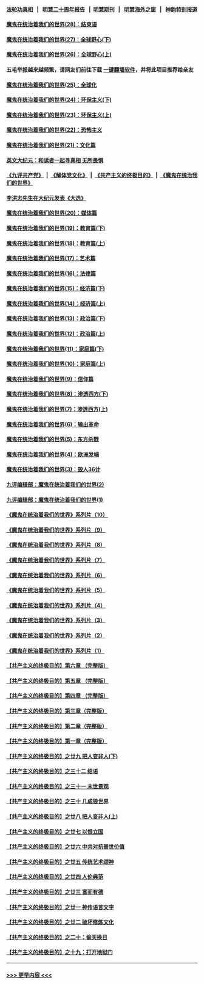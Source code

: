 #### [法轮功真相](https://github.com/gfw-breaker/truth/blob/master/README.md?t=0) &nbsp;&nbsp;|&nbsp;&nbsp; [明慧二十周年报告](https://github.com/gfw-breaker/mh-reports/blob/master/README.md?t=0) &nbsp;&nbsp;|&nbsp;&nbsp;[明慧期刊](https://github.com/gfw-breaker/mh-qikan) &nbsp;&nbsp;|&nbsp;&nbsp; [明慧海外之窗](https://github.com/gfw-breaker/mh-news/blob/master/README.md?t=0) &nbsp;&nbsp;|&nbsp;&nbsp; [神韵特别报道](https://github.com/gfw-breaker/mh-news/blob/master/shenyun.md?t=0)
#### [魔鬼在统治着我们的世界(28)：结束语](../pages/nsc422/n10936246.md?t=07111751) 
#### [魔鬼在统治着我们的世界(27)：全球野心(下)](../pages/nsc422/n10928319.md?t=07111751) 
#### [魔鬼在统治着我们的世界(26)：全球野心(上)](../pages/nsc422/n10900318.md?t=07111751) 
#### 五毛举报越来越频繁，请网友们前往下载 [一键翻墙软件](https://github.com/gfw-breaker/ssr-accounts)，并将此项目推荐给亲友
#### [魔鬼在统治着我们的世界(25)：全球化](../pages/nsc422/n10788205.md?t=07111751) 
#### [魔鬼在统治着我们的世界(24)：环保主义(下)](../pages/nsc422/n10695307.md?t=07111751) 
#### [魔鬼在统治着我们的世界(23)：环保主义(上)](../pages/nsc422/n10688613.md?t=07111751) 
#### [魔鬼在统治着我们的世界(22)：恐怖主义](../pages/nsc422/n10614727.md?t=07111751) 
#### [魔鬼在统治着我们的世界(21)：文化篇](../pages/nsc422/n10597706.md?t=07111751) 
#### [英文大纪元：和读者一起寻真相 无所畏惧](../pages/nsc422/n12542027.md?t=07111751) 
#### [《九评共产党》](https://github.com/begood0513/9ping.md/blob/master/README.md) &nbsp;|&nbsp; [《解体党文化》](../../../../jtdwh.md/blob/master/README.md)  &nbsp;|&nbsp; [《共产主义的终极目的》](../../../../gczydzjmd.md/blob/master/README.md) &nbsp;|&nbsp; [《魔鬼在统治我们的世界》](../../../../mgztzwmdsj.md/blob/master/README.md) 
#### [李洪志先生在大纪元发表《大选》](../pages/nsc422/n12534746.md?t=07111751) 
#### [魔鬼在统治着我们的世界(20)：媒体篇](../pages/nsc422/n10586579.md?t=07111751) 
#### [魔鬼在统治着我们的世界(19)：教育篇(下)](../pages/nsc422/n10564808.md?t=07111751) 
#### [魔鬼在统治着我们的世界(18)：教育篇(上)](../pages/nsc422/n10526970.md?t=07111751) 
#### [魔鬼在统治着我们的世界(17)：艺术篇](../pages/nsc422/n10499093.md?t=07111751) 
#### [魔鬼在统治着我们的世界(16)：法律篇](../pages/nsc422/n10485969.md?t=07111751) 
#### [魔鬼在统治着我们的世界(15)：经济篇(下)](../pages/nsc422/n10469975.md?t=07111751) 
#### [魔鬼在统治着我们的世界(14)：经济篇(上)](../pages/nsc422/n10457370.md?t=07111751) 
#### [魔鬼在统治着我们的世界(13)：政治篇(下)](../pages/nsc422/n10448270.md?t=07111751) 
#### [魔鬼在统治着我们的世界(12)：政治篇(上)](../pages/nsc422/n10444576.md?t=07111751) 
#### [魔鬼在统治着我们的世界(11)：家庭篇(下)](../pages/nsc422/n10440961.md?t=07111751) 
#### [魔鬼在统治着我们的世界(10)：家庭篇(上)](../pages/nsc422/n10435448.md?t=07111751) 
#### [魔鬼在统治着我们的世界(9)：信仰篇](../pages/nsc422/n10432159.md?t=07111751) 
#### [魔鬼在统治着我们的世界(8)：渗透西方(下)](../pages/nsc422/n10429603.md?t=07111751) 
#### [魔鬼在统治着我们的世界(7)：渗透西方(上)](../pages/nsc422/n10426013.md?t=07111751) 
#### [魔鬼在统治着我们的世界(6)：输出革命](../pages/nsc422/n10421536.md?t=07111751) 
#### [魔鬼在统治着我们的世界(5)：东方杀戮](../pages/nsc422/n10417707.md?t=07111751) 
#### [魔鬼在统治着我们的世界(4)：欧洲发端](../pages/nsc422/n10414890.md?t=07111751) 
#### [魔鬼在统治着我们的世界(3)：毁人36计](../pages/nsc422/n10411583.md?t=07111751) 
#### [九评编辑部：魔鬼在统治着我们的世界(2)](../pages/nsc422/n10410036.md?t=07111751) 
#### [九评编辑部：魔鬼在统治着我们的世界(1)](../pages/nsc422/n10406825.md?t=07111751) 
#### [《魔鬼在统治着我们的世界》系列片（10）](../pages/nsc422/n12292670.md?t=07111751) 
#### [《魔鬼在统治着我们的世界》系列片（9）](../pages/nsc422/n12290859.md?t=07111751) 
#### [《魔鬼在统治着我们的世界》系列片（8）](../pages/nsc422/n12287445.md?t=07111751) 
#### [《魔鬼在统治着我们的世界》系列片（7）](../pages/nsc422/n12283425.md?t=07111751) 
#### [《魔鬼在统治着我们的世界》系列片（6）](../pages/nsc422/n12282314.md?t=07111751) 
#### [《魔鬼在统治着我们的世界》系列片（5）](../pages/nsc422/n12281419.md?t=07111751) 
#### [《魔鬼在统治着我们的世界》系列片（4）](../pages/nsc422/n12274024.md?t=07111751) 
#### [《魔鬼在统治着我们的世界》系列片（3）](../pages/nsc422/n12271322.md?t=07111751) 
#### [《魔鬼在统治着我们的世界》系列片（2）](../pages/nsc422/n12269049.md?t=07111751) 
#### [《魔鬼在统治着我们的世界》系列片（1）](../pages/nsc422/n12267575.md?t=07111751) 
#### [【共产主义的终极目的】第六章 （完整版）](../pages/nsc422/n11428913.md?t=07111751) 
#### [【共产主义的终极目的】第五章 （完整版）](../pages/nsc422/n11428912.md?t=07111751) 
#### [【共产主义的终极目的】第四章 （完整版）](../pages/nsc422/n11428907.md?t=07111751) 
#### [【共产主义的终极目的】第三章（完整版）](../pages/nsc422/n11428848.md?t=07111751) 
#### [【共产主义的终极目的】第二章（完整版）](../pages/nsc422/n11428831.md?t=07111751) 
#### [【共产主义的终极目的】第一章（完整版）](../pages/nsc422/n11417651.md?t=07111751) 
#### [【共产主义的终极目的】之廿九 把人变非人(下)](../pages/nsc422/n11344140.md?t=07111751) 
#### [【共产主义的终极目的】之三十二 结语](../pages/nsc422/n11360535.md?t=07111751) 
#### [【共产主义的终极目的】之三十一 末世景观](../pages/nsc422/n11351129.md?t=07111751) 
#### [【共产主义的终极目的】之三十 几成狼世界](../pages/nsc422/n11348280.md?t=07111751) 
#### [【共产主义的终极目的】之廿八 把人变非人(上)](../pages/nsc422/n11340492.md?t=07111751) 
#### [【共产主义的终极目的】之廿七 以恨立国](../pages/nsc422/n11336944.md?t=07111751) 
#### [【共产主义的终极目的】之廿六 中共对抗普世价值](../pages/nsc422/n11324785.md?t=07111751) 
#### [【共产主义的终极目的】之廿五 传统艺术颂神](../pages/nsc422/n11296396.md?t=07111751) 
#### [【共产主义的终极目的】之廿四 人伦典范](../pages/nsc422/n11296397.md?t=07111751) 
#### [【共产主义的终极目的】之廿三 富而有德](../pages/nsc422/n11283598.md?t=07111751) 
#### [【共产主义的终极目的】之廿一 神传语言文字](../pages/nsc422/n11263265.md?t=07111751) 
#### [【共产主义的终极目的】之廿二 破坏修炼文化](../pages/nsc422/n11245728.md?t=07111751) 
#### [【共产主义的终极目的】之二十：偷天换日](../pages/nsc422/n11238846.md?t=07111751) 
#### [【共产主义的终极目的】之十九：打开地狱门](../pages/nsc422/n11206376.md?t=07111751) 

----
#### [ >>> 更早内容 <<< ](../indexes/nsc422-earlier.md)
